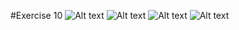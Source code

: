 #Exercise 10
![Alt text](https://user-images.githubusercontent.com/70604577/229875879-802764d3-8e21-4f7a-8981-367470faa772.png)
![Alt text](https://user-images.githubusercontent.com/70604577/229875870-02b45e2f-dd8e-46d3-b03e-5d02fdf45aab.png)
![Alt text](https://user-images.githubusercontent.com/70604577/229875874-350a9d0a-2802-4297-9458-f49d6925d88e.png)
![Alt text](https://user-images.githubusercontent.com/70604577/229875877-453c7c0b-a5bc-472b-8672-ba0706b0cf0e.png)